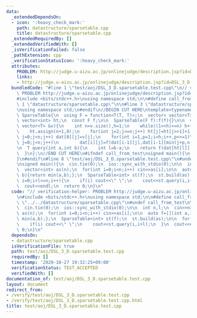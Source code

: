 ```yaml
---
data:
  _extendedDependsOn:
  - icon: ':heavy_check_mark:'
    path: datastructure/sparsetable.cpp
    title: datastructure/sparsetable.cpp
  _extendedRequiredBy: []
  _extendedVerifiedWith: []
  _isVerificationFailed: false
  _pathExtension: cpp
  _verificationStatusIcon: ':heavy_check_mark:'
  attributes:
    PROBLEM: http://judge.u-aizu.ac.jp/onlinejudge/description.jsp?id=DSL_3_D
    links:
    - http://judge.u-aizu.ac.jp/onlinejudge/description.jsp?id=DSL_3_D
  bundledCode: "#line 1 \"test/aoj/DSL_3_D.sparsetable.test.cpp\"\n// verification-helper:\
    \ PROBLEM http://judge.u-aizu.ac.jp/onlinejudge/description.jsp?id=DSL_3_D\n\n\
    #include <bits/stdc++.h>\nusing namespace std;\n\n#define call_from_test\n#line\
    \ 1 \"datastructure/sparsetable.cpp\"\n\n#line 3 \"datastructure/sparsetable.cpp\"\
    \nusing namespace std;\n#endif\n//BEGIN CUT HERE\ntemplate<typename T>\nstruct\
    \ SparseTable{\n  using F = function<T(T, T)>;\n  vector< vector<T> > dat;\n \
    \ vector<int> ht;\n  const F f;\n\n  SparseTable(F f):f(f){}\n\n  void build(const\
    \ vector<T> &v){\n    int n=v.size(),h=1;\n    while((1<<h)<=n) h++;\n    dat.assign(h,vector<T>(n));\n\
    \    ht.assign(n+1,0);\n    for(int j=2;j<=n;j++) ht[j]=ht[j>>1]+1;\n\n    for(int\
    \ j=0;j<n;j++) dat[0][j]=v[j];\n    for(int i=1,p=1;i<h;i++,p<<=1)\n      for(int\
    \ j=0;j<n;j++)\n        dat[i][j]=f(dat[i-1][j],dat[i-1][min(j+p,n-1)]);\n  };\n\
    \n  T query(int a,int b){\n    int l=b-a;\n    return f(dat[ht[l]][a],dat[ht[l]][b-(1<<ht[l])]);\n\
    \  }\n};\n//END CUT HERE\n#ifndef call_from_test\nsigned main(){\n  return 0;\n\
    }\n#endif\n#line 8 \"test/aoj/DSL_3_D.sparsetable.test.cpp\"\n#undef call_from_test\n\
    \nsigned main(){\n  cin.tie(0);\n  ios::sync_with_stdio(0);\n\n  int n,l;\n  cin>>n>>l;\n\
    \  vector<int> as(n);\n  for(int i=0;i<n;i++) cin>>as[i];\n\n  auto f=[](int a,int\
    \ b){return min(a,b);};\n  SparseTable<int> st(f);\n  st.build(as);\n\n  for(int\
    \ i=0;i+l<=n;i++){\n    if(i) cout<<\" \";\n    cout<<st.query(i,i+l);\n  }\n\
    \  cout<<endl;\n  return 0;\n}\n"
  code: "// verification-helper: PROBLEM http://judge.u-aizu.ac.jp/onlinejudge/description.jsp?id=DSL_3_D\n\
    \n#include <bits/stdc++.h>\nusing namespace std;\n\n#define call_from_test\n#include\
    \ \"../../datastructure/sparsetable.cpp\"\n#undef call_from_test\n\nsigned main(){\n\
    \  cin.tie(0);\n  ios::sync_with_stdio(0);\n\n  int n,l;\n  cin>>n>>l;\n  vector<int>\
    \ as(n);\n  for(int i=0;i<n;i++) cin>>as[i];\n\n  auto f=[](int a,int b){return\
    \ min(a,b);};\n  SparseTable<int> st(f);\n  st.build(as);\n\n  for(int i=0;i+l<=n;i++){\n\
    \    if(i) cout<<\" \";\n    cout<<st.query(i,i+l);\n  }\n  cout<<endl;\n  return\
    \ 0;\n}\n"
  dependsOn:
  - datastructure/sparsetable.cpp
  isVerificationFile: true
  path: test/aoj/DSL_3_D.sparsetable.test.cpp
  requiredBy: []
  timestamp: '2020-10-27 19:32:25+09:00'
  verificationStatus: TEST_ACCEPTED
  verifiedWith: []
documentation_of: test/aoj/DSL_3_D.sparsetable.test.cpp
layout: document
redirect_from:
- /verify/test/aoj/DSL_3_D.sparsetable.test.cpp
- /verify/test/aoj/DSL_3_D.sparsetable.test.cpp.html
title: test/aoj/DSL_3_D.sparsetable.test.cpp
---
```

